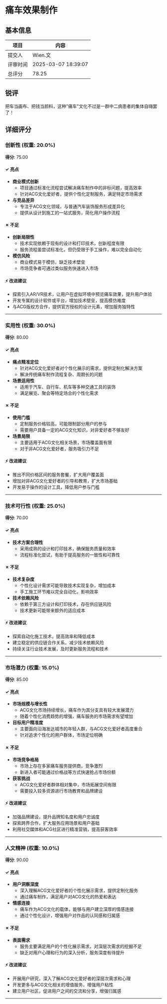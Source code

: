 # 痛车效果制作

## 基本信息

| 项目 | 内容 |
|------|------|
| 提交人 | Wien.文 |
| 评审时间 | 2025-03-07 18:39:07 |
| 总评分 | 78.25 |

## 锐评

把车当画布、把钱当颜料，这种"痛车"文化不过是一群中二病患者的集体自嗨罢了！

## 详细评分

### 创新性 (权重: 20.0%)

**得分**: 75.00

#### ✓ 亮点

* **商业模式创新**
  * 项目通过标准化流程尝试解决痛车制作中的非标问题，提高效率
  * 针对ACG文化爱好者，提供个性化定制服务，满足特定市场需求
* **与竞品差异**
  * 专注于ACG文化领域，与普通汽车装饰服务形成差异化
  * 提供从设计到施工的一站式服务，简化用户操作流程

#### ✗ 不足

* **创新局限性**
  * 技术实现依赖于现有的设计和打印技术，创新程度有限
  * 服务流程虽尝试标准化，但仍受限于手工操作，难以完全自动化
* **模仿风险**
  * 商业模式易于模仿，缺乏技术壁垒
  * 市场竞争者可通过类似服务快速进入市场

#### ⚡ 改进建议

* 探索引入AR/VR技术，让用户在虚拟环境中预览痛车效果，提升用户体验
* 开发专属的设计软件或平台，增加技术壁垒，提高模仿难度
* 与ACG版权方合作，提供官方授权的设计元素，增加服务独特性

---

### 实用性 (权重: 30.0%)

**得分**: 80.00

#### ✓ 亮点

* **痛点精准定位**
  * 针对ACG文化爱好者对个性化展示的需求，提供定制化解决方案
  * 解决传统痛车制作流程复杂、周期长的问题
* **场景适用性**
  * 适用于汽车、自行车、机车等多种交通工具的装饰
  * 满足展览、聚会等特定场合的个性化需求

#### ✗ 不足

* **使用门槛**
  * 定制服务价格较高，可能限制部分用户的参与
  * 需要用户具备一定的ACG文化知识，对非爱好者不够友好
* **场景局限**
  * 主要适用于ACG文化相关场景，市场覆盖面有限
  * 对于非ACG文化爱好者，服务吸引力不足

#### ⚡ 改进建议

* 推出不同价格区间的服务套餐，扩大用户覆盖面
* 增加对非ACG文化爱好者的引导和教育，扩大市场基础
* 开发易于操作的设计工具，降低用户参与门槛

---

### 技术可行性 (权重: 25.0%)

**得分**: 70.00

#### ✓ 亮点

* **技术方案合理性**
  * 采用成熟的设计和打印技术，确保服务质量和效率
  * 流程标准化尝试，有助于提高服务的一致性和可靠性

#### ✗ 不足

* **技术复杂度**
  * 个性化设计需求可能导致技术实现复杂，增加成本
  * 手工施工环节难以完全自动化，影响效率
* **技术依赖风险**
  * 依赖于第三方设计和打印技术，存在供应链风险
  * 技术更新可能带来额外的适应成本

#### ⚡ 改进建议

* 探索自动化施工技术，提高效率和降低成本
* 建立稳定的供应链合作关系，减少技术依赖风险
* 持续关注行业技术发展，及时更新服务流程和技术

---

### 市场潜力 (权重: 15.0%)

**得分**: 85.00

#### ✓ 亮点

* **市场规模与增长性**
  * ACG文化市场持续增长，痛车作为其分支具有较大发展潜力
  * 随着个性化消费趋势的增强，痛车服务的市场需求有望增加
* **目标用户精准度**
  * 主要面向沿海发达城市的年轻人群，与ACG文化爱好者高度重合
  * 针对追求个性化的用户群体，市场定位明确

#### ✗ 不足

* **市场竞争格局**
  * 市场上存在多家痛车服务提供商，竞争激烈
  * 新进入者可能通过价格战等方式快速抢占市场份额
* **获客挑战**
  * ACG文化爱好者群体相对集中，市场拓展空间有限
  * 需要投入较多资源进行市场教育和品牌建设

#### ⚡ 改进建议

* 加强品牌建设，提升品牌知名度和用户忠诚度
* 探索跨界合作，扩大服务应用场景和用户基础
* 利用社交媒体和ACG社区进行精准营销，提高获客效率

---

### 人文精神 (权重: 10.0%)

**得分**: 90.00

#### ✓ 亮点

* **用户洞察深度**
  * 深入理解ACG文化爱好者的个性化展示需求，提供定制化服务
  * 通过痛车制作，满足用户对ACG文化的热爱和表达
* **情感连接**
  * 痛车作为ACG文化的载体，能够与用户建立深厚的情感连接
  * 通过个性化设计，增强用户对作品的认同感和归属感

#### ✗ 不足

* **表面需求**
  * 服务主要满足用户的个性化展示需求，对深层次需求的挖掘不足
  * 缺乏对用户心理和行为的深入分析，服务深度有待提升

#### ⚡ 改进建议

* 开展用户研究，深入了解ACG文化爱好者的深层次需求和心理
* 开发更多与ACG文化相关的增值服务，增强用户粘性
* 建立用户社区，促进用户之间的交流和分享，增强归属感

---

